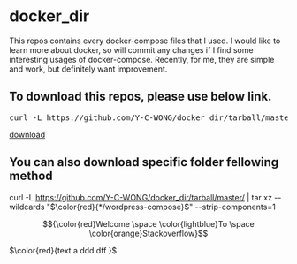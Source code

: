 # docker_dir

This repos contains every docker-compose files that I used.
I would like to learn more about docker, so will commit any changes if I find some interesting usages of docker-compose.
Recently, for me, they are simple and work, but definitely want improvement.

## To download this repos, please use below link.
<pre>curl -L https://github.com/Y-C-WONG/docker_dir/tarball/master</pre>
[download](https://github.com/Y-C-WONG/docker_dir/tarball/master)

## You can also download specific folder fellowing method

curl -L https://github.com/Y-C-WONG/docker_dir/tarball/master/ | tar xz --wildcards \"$\color{red}{*/wordpress-compose}$\" --strip-components=1


$${\color{red}Welcome \space \color{lightblue}To \space \color{orange}Stackoverflow}$$

$\color{red}{text a ddd dff }$

